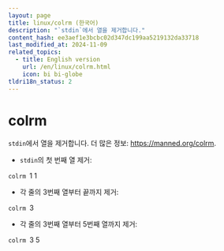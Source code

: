 ```yaml
---
layout: page
title: linux/colrm (한국어)
description: "`stdin`에서 열을 제거합니다."
content_hash: ee3aef1e3bcbc02d347dc199aa5219132da33718
last_modified_at: 2024-11-09
related_topics:
  - title: English version
    url: /en/linux/colrm.html
    icon: bi bi-globe
tldri18n_status: 2
---
```

# colrm

`stdin`에서 열을 제거합니다.
더 많은 정보: <https://manned.org/colrm>.

- `stdin`의 첫 번째 열 제거:

`colrm `<span class="tldr-var badge badge-pill bg-dark-lm bg-white-dm text-white-lm text-dark-dm font-weight-bold">1 1</span>

- 각 줄의 3번째 열부터 끝까지 제거:

`colrm `<span class="tldr-var badge badge-pill bg-dark-lm bg-white-dm text-white-lm text-dark-dm font-weight-bold">3</span>

- 각 줄의 3번째 열부터 5번째 열까지 제거:

`colrm `<span class="tldr-var badge badge-pill bg-dark-lm bg-white-dm text-white-lm text-dark-dm font-weight-bold">3 5</span>
